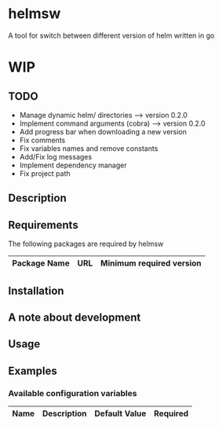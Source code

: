 # helmsw

A tool for switch between different version of helm written in go

# WIP

## TODO
- Manage dynamic helm/ directories --> version 0.2.0
- Implement command arguments (cobra) --> version 0.2.0
- Add progress bar when downloading a new version
- Fix comments
- Fix variables names and remove constants
- Add/Fix log messages
- Implement dependency manager
- Fix project path

## Description

## Requirements

The following packages are required by helmsw

| Package Name | URL | Minimum required version |
| ------------ | --- | ------------------------ |

## Installation

## A note about development

## Usage

## Examples

### Available configuration variables

| Name | Description | Default Value | Required |
| ---- | ----------- | ------------- | -------- |
